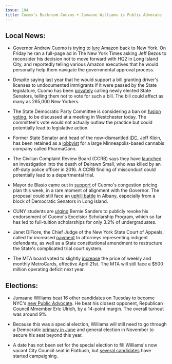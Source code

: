 ```yaml
---
issue: 104
title: Cuomo’s Backroom Convos + Jumaane Williams is Public Advocate
---
```


## Local News:

-   Governor Andrew Cuomo is trying to [lure](https://www.nytimes.com/2019/02/28/nyregion/amazon-hq2-nyc.html) Amazon back to New York. On Friday he ran a full-page ad in The New York Times asking Jeff Bezos to reconsider his decision not to move forward with HQ2 in Long Island City, and reportedly telling various Amazon executives that he would personally help them navigate the governmental approval process.

-   Despite saying last year that he would support a bill granting driver's licenses to undocumented immigrants if it were passed by the State legislature, Cuomo has been [privately](http://gothamist.com/2019/03/01/undocumented_drivers_license_cuomo.php) calling newly elected State Senators, telling them not to vote for such a bill. The bill could affect as many as 265,000 New Yorkers.

-   The State Democratic Party Committee is considering a ban on [fusion voting](https://www.nystateofpolitics.com/2019/02/state-dems-to-vote-on-and-pass-fusion-voting-ban/), to be discussed at a meeting in Westchester today. The committee's vote would not actually outlaw the practice but could potentially lead to legislative action.

-   Former State Senator and head of the now-dismantled [IDC](https://www.vox.com/policy-and-politics/2018/9/14/17859200/idc-new-york-primaries-democrats-biaggi-klein), Jeff Klein, has been retained as a [lobbyist](https://www.wnyc.org/story/former-senate-leader-becomes-pot-lobbyist/) for a large Minneapolis-based cannabis company called PharmaCann.

-   The Civilian Complaint Review Board (CCRB) says they have [launched](http://gothamist.com/2019/03/01/delrawn_small_ccrb.php) an investigation into the death of Delrawn Small, who was killed by an off-duty police officer in 2016. A CCRB finding of misconduct could potentially lead to a departmental trial.

-   Mayor de Blasio came out in [support](https://www.nytimes.com/2019/02/26/nyregion/subway-congestion-pricing.html) of Cuomo's congestion pricing plan this week, in a rare moment of alignment with the Governor. The proposal could still face an [uphill battle](https://www.newsday.com/news/region-state/cuomo-congestion-pricing-1.27929092) in Albany, especially from a block of Democratic Senators in Long Island.

-   CUNY students are [urging](https://www.nydailynews.com/news/politics/ny-pol-cuny-students-call-on-bernie-sander-cuomo-free-college-20190228-story.html?fbclid=IwAR3LCClebWMDiNBOODYybI_1ucgB4MYYFTzmLXfxPd-b8BhzifoYOqW7PoY) Bernie Sanders to publicly revoke his endorsement of Cuomo's Excelsior Scholarship Program, which so far has led to full-tuition scholarships for only 3.2% of undergraduates.

-   Janet DiFiore, the Chief Judge of the New York State Court of Appeals, called for increased [payment](https://www.law.com/newyorklawjournal/2019/02/26/difiore-renews-call-for-lawmakers-to-restructure-ny-court-system/?slreturn=20190127144808) to attorneys representing indigent defendants, as well as a State constitutional amendment to restructure the State's complicated trial court system.

-   The MTA board voted to slightly [increase](http://gothamist.com/2019/02/27/mta_board_fare_hike.php) the price of weekly and monthly MetroCards, effective April 21st. The MTA will still face a $500 million operating deficit next year.

## Elections:

-   Jumaane Williams beat 16 other candidates on Tuesday to become NYC's [new Public Advocate](https://www.nytimes.com/2019/02/27/nyregion/newyorktoday/ny-news-public-advocate-jumaane-williams.html). He beat his closest opponent, Republican Council Mmember Eric Ulrich, by a 14-point margin. The overall turnout was around 9%.

-   Because this was a special election, Williams will still need to go through a Democratic [primary in June](https://citylimits.org/2019/02/28/jumaane-williams-victory-plans/) and general election in November to secure his seat beyond this year.

-   A date has not been set for the special election to fill Williams's now vacant City Council seat in Flatbush, but [several candidates](https://www.kingscountypolitics.com/the-city-council-race-to-replace-jumaane-meet-the-candidates/) have started campaigning.
